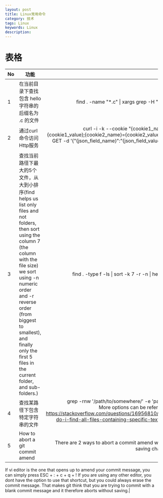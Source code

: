 ```yaml
---
layout: post
title: Linux常用命令
category: 技术
tags: Linux
keywords: Linux
description: 
---
```




# 表格

|No|功能|命令|
|-----|-------------|-----:|
|1| 在当前目录下查找包含 hello 字符串的 后缀名为 .c 的文件| find . -name "*.c" &#124; xargs grep -H "hello"|
|2| 通过curl命令访问Http服务 |curl -i -k --cookie "{cookie1_name}={cookie1_value};{cookie2_name}={cookie2_value}" -X GET -d '{"{json_field_name}":"{json_field_value}"}' "{url}" |
|3|查找当前路径下最大的5个文件，从大到小排序(find helps us list only files and not folders, then sort using the column 7 (the column with the file size) we sort using -n numeric order and -r reverse order (from biggest to smallest), and finally only the first 5 files in the current folder, and sub-folders.)|find . -type f -ls \| sort -k 7 -r -n \| head -5|
|4|查找某路径下包含特定字符串的文件|grep -rnw '/path/to/somewhere/' -e 'pattern' <br/> More options can be referred to https://stackoverflow.com/questions/16956810/how-do-i-find-all-files-containing-specific-text-on-linux|
|5|How to abort a git commit amend|There are 2 ways to abort a com­mit amend with­out sav­ing changes
If vi editor is the one that opens up to amend your commit message, you can simply press ESC + : + c + q + !
If you are using any other editor, you dont have the option to use that shortcut, but you could always erase the commit message. That makes git think that you are trying to commit with a blank commit message and it therefore aborts without saving.|
